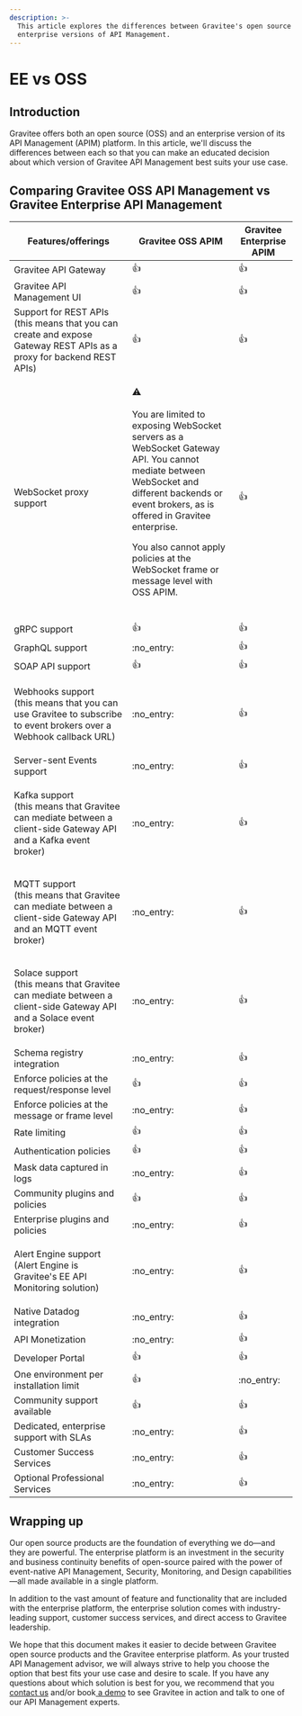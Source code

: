 ```yaml
---
description: >-
  This article explores the differences between Gravitee's open source and
  enterprise versions of API Management.
---
```


# EE vs OSS

## Introduction

Gravitee offers both an open source (OSS) and an enterprise version of its API Management (APIM) platform. In this article, we'll discuss the differences between each so that you can make an educated decision about which version of Gravitee API Management best suits your use case.

## Comparing Gravitee OSS API Management vs Gravitee Enterprise API Management

| Features/offerings                                                                                                           | Gravitee OSS APIM                                                                                                                                                                                                                                                                                                                                                                              | Gravitee Enterprise APIM |
| ---------------------------------------------------------------------------------------------------------------------------- | ---------------------------------------------------------------------------------------------------------------------------------------------------------------------------------------------------------------------------------------------------------------------------------------------------------------------------------------------------------------------------------------------- | ------------------------ |
| Gravitee API Gateway                                                                                                         | :thumbsup:                                                                                                                                                                                                                                                                                                                                                                                     | :thumbsup:               |
| Gravitee API Management UI                                                                                                   | :thumbsup:                                                                                                                                                                                                                                                                                                                                                                                     | :thumbsup:               |
| Support for REST APIs (this means that you can create and expose Gateway REST APIs as a proxy for backend REST APIs)         | :thumbsup:                                                                                                                                                                                                                                                                                                                                                                                     | :thumbsup:               |
| WebSocket proxy support                                                                                                      | <p><span data-gb-custom-inline data-tag="emoji" data-code="26a0">⚠</span><br><br>You are limited to exposing WebSocket servers as a WebSocket Gateway API. You cannot mediate between WebSocket and different backends or event brokers, as is offered in Gravitee enterprise. </p><p></p><p>You also cannot apply policies at the WebSocket frame or message level with OSS APIM.<br><br></p> | :thumbsup:               |
| gRPC support                                                                                                                 | :thumbsup:                                                                                                                                                                                                                                                                                                                                                                                     | :thumbsup:               |
| GraphQL support                                                                                                              | :no\_entry:                                                                                                                                                                                                                                                                                                                                                                                    | :thumbsup:               |
| SOAP API support                                                                                                             | :thumbsup:                                                                                                                                                                                                                                                                                                                                                                                     | :thumbsup:               |
| <p>Webhooks support <br>(this means that you can use Gravitee to subscribe to event brokers over a Webhook callback URL)</p> | :no\_entry:                                                                                                                                                                                                                                                                                                                                                                                    | :thumbsup:               |
| Server-sent Events support                                                                                                   | :no\_entry:                                                                                                                                                                                                                                                                                                                                                                                    | :thumbsup:               |
| <p>Kafka support<br>(this means that Gravitee can mediate between a client-side Gateway API and a Kafka event broker)</p>    | :no\_entry:                                                                                                                                                                                                                                                                                                                                                                                    | :thumbsup:               |
| <p>MQTT support<br>(this means that Gravitee can mediate between a client-side Gateway API and an MQTT event broker)</p>     | :no\_entry:                                                                                                                                                                                                                                                                                                                                                                                    | :thumbsup:               |
| <p>Solace support<br>(this means that Gravitee can mediate between a client-side Gateway API and a Solace event broker)</p>  | :no\_entry:                                                                                                                                                                                                                                                                                                                                                                                    | :thumbsup:               |
| Schema registry integration                                                                                                  | :no\_entry:                                                                                                                                                                                                                                                                                                                                                                                    | :thumbsup:               |
| Enforce policies at the request/response level                                                                               | :thumbsup:                                                                                                                                                                                                                                                                                                                                                                                     | :thumbsup:               |
| Enforce policies at the message or frame level                                                                               | :no\_entry:                                                                                                                                                                                                                                                                                                                                                                                    | :thumbsup:               |
| Rate limiting                                                                                                                | :thumbsup:                                                                                                                                                                                                                                                                                                                                                                                     | :thumbsup:               |
| Authentication policies                                                                                                      | :thumbsup:                                                                                                                                                                                                                                                                                                                                                                                     | :thumbsup:               |
| Mask data captured in logs                                                                                                   | :no\_entry:                                                                                                                                                                                                                                                                                                                                                                                    | :thumbsup:               |
| Community plugins and policies                                                                                               | :thumbsup:                                                                                                                                                                                                                                                                                                                                                                                     | :thumbsup:               |
| Enterprise plugins and policies                                                                                              | :no\_entry:                                                                                                                                                                                                                                                                                                                                                                                    | :thumbsup:               |
| <p>Alert Engine support <br>(Alert Engine is Gravitee's EE API Monitoring solution)</p>                                      | :no\_entry:                                                                                                                                                                                                                                                                                                                                                                                    | :thumbsup:               |
| Native Datadog integration                                                                                                   | :no\_entry:                                                                                                                                                                                                                                                                                                                                                                                    | :thumbsup:               |
| API Monetization                                                                                                             | :no\_entry:                                                                                                                                                                                                                                                                                                                                                                                    | :thumbsup:               |
| Developer Portal                                                                                                             | :thumbsup:                                                                                                                                                                                                                                                                                                                                                                                     | :thumbsup:               |
| One environment per installation limit                                                                                       | :thumbsup:                                                                                                                                                                                                                                                                                                                                                                                     | :no\_entry:              |
| Community support available                                                                                                  | :thumbsup:                                                                                                                                                                                                                                                                                                                                                                                     | :thumbsup:               |
| Dedicated, enterprise support with SLAs                                                                                      | :no\_entry:                                                                                                                                                                                                                                                                                                                                                                                    | :thumbsup:               |
| Customer Success Services                                                                                                    | :no\_entry:                                                                                                                                                                                                                                                                                                                                                                                    | :thumbsup:               |
| Optional Professional Services                                                                                               | :no\_entry:                                                                                                                                                                                                                                                                                                                                                                                    | :thumbsup:               |

## Wrapping up

Our open source products are the foundation of everything we do—and they are powerful. The enterprise platform is an investment in the security and business continuity benefits of open-source paired with the power of event-native API Management, Security, Monitoring, and Design capabilities—all made available in a single platform.&#x20;

In addition to the vast amount of feature and functionality that are included with the enterprise platform, the enterprise solution comes with industry-leading support, customer success services, and direct access to Gravitee leadership.&#x20;

We hope that this document makes it easier to decide between Gravitee open source products and the Gravitee enterprise platform. As your trusted API Management advisor, we will always strive to help you choose the option that best fits your use case and desire to scale. If you have any questions about which solution is best for you, we recommend that you [contact us](https://www.gravitee.io/contact-us) and/or book[ a demo](https://www.gravitee.io/demo) to see Gravitee in action and talk to one of our API Management experts.
